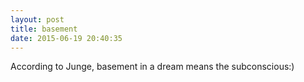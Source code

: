 ```yaml
---
layout: post
title: basement
date: 2015-06-19 20:40:35
---
```


According to Junge, basement in a dream means the subconscious:)
